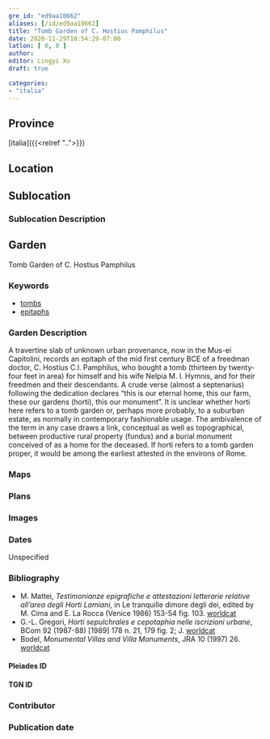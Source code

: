 ```yaml
---
gre_id: "ed9aa10662"
aliases: [/id/ed9aa10662]
title: "Tomb Garden of C. Hostius Pamphilus"
date: 2020-11-29T10:54:29-07:00
latlon: [ 0, 0 ]
author:
editor: Lingyi Xu
draft: true

categories:
- "italia"
---
```


## Province
[italia]({{<relref "..">}})

## Location

<!--### Location Description-->

<!-- LEAVE THIS BLANK FOR NOW -->

## Sublocation

### Sublocation Description

## Garden

Tomb Garden of C. Hostius Pamphilus

### Keywords

- [tombs](http://vocab.getty.edu/page/aat/300005926)
- [epitaphs](http://vocab.getty.edu/page/aat/300028729)

### Garden Description
A travertine slab of unknown urban provenance, now in the Mus-ei Capitolini, records an epitaph of the mid first century BCE of a freedman doctor, C. Hostius C.l. Pamphilus, who bought a tomb (thirteen by twenty-four feet in area) for himself and his wife Nelpia M. l. Hymnis, and for their freedmen and their descendants. A crude verse (almost a septenarius) following the dedication declares “this is our eternal home, this our farm, these our gardens (horti), this our monument”. It is unclear whether horti here refers to a tomb garden or, perhaps more probably, to a suburban estate, as normally in contemporary fashionable usage. The ambivalence of the term in any case draws a link, conceptual as well as topographical, between productive rural property (fundus) and a burial monument conceived of as a home for the deceased. If horti refers to a tomb garden proper, it would be among the earliest attested in the environs of Rome.

### Maps

<!--
{{< figure src="IMG_URL" alt="ALT_TEXT" title="CAPTION" >}}
-->

### Plans

### Images

### Dates
Unspecified

### Bibliography
- M. Mattei, *Testimonianze epigrafiche e attestazioni letterarie relative all’area degli Horti Lamiani*, in Le tranquille dimore degli dei, edited by M. Cima and E. La Rocca (Venice 1986) 153-54 fig. 103. [worldcat](https://www.worldcat.org/title/tranquille-dimore-degli-dei-la-residenza-imperiale-degli-horti-lamiani/oclc/488260676&referer=brief_results)
- G.-L. Gregori, *Horti sepulchrales e cepotaphia nelle iscrizioni urbane*, BCom 92 (1987-88) [1989] 178 n. 21, 179 fig. 2; J. [worldcat](https://www.worldcat.org/title/horti-sepulchrales-e-cepotaphia-nelle-iscrizioni-urbane/oclc/886794800&referer=brief_results)
- Bodel, *Monumental Villas and Villa Monuments*, JRA 10 (1997) 26. [worldcat](https://www.worldcat.org/title/hadrians-villa-and-villa-deste/oclc/18871033&referer=brief_results)

<!--#### Periodo ID-->

<!-- [PERIODO_ID](https://pleiades.stoa.org/places/PLEIADES_ID) -->

#### Pleiades ID

#### TGN ID

### Contributor

### Publication date

<!--### Related articles-->

<!-- Links to other related articles. Leave blank for now -->